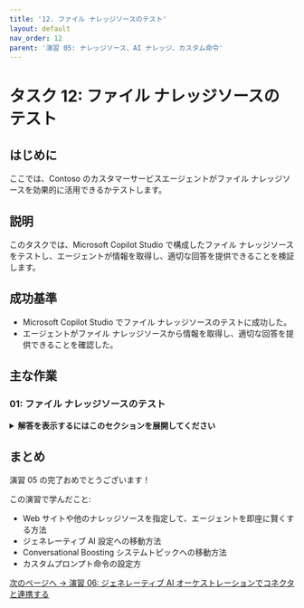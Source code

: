```yaml
---
title: '12. ファイル ナレッジソースのテスト'
layout: default
nav_order: 12
parent: '演習 05: ナレッジソース、AI ナレッジ、カスタム命令'
---
```


# タスク 12: ファイル ナレッジソースのテスト

## はじめに

ここでは、Contoso のカスタマーサービスエージェントがファイル ナレッジソースを効果的に活用できるかテストします。

## 説明

このタスクでは、Microsoft Copilot Studio で構成したファイル ナレッジソースをテストし、エージェントが情報を取得し、適切な回答を提供できることを検証します。

## 成功基準

-   Microsoft Copilot Studio でファイル ナレッジソースのテストに成功した。
-   エージェントがファイル ナレッジソースから情報を取得し、適切な回答を提供できることを確認した。

## 主な作業

### 01: ファイル ナレッジソースのテスト

<details markdown="block"> 
  <summary><strong>解答を表示するにはこのセクションを展開してください</strong></summary> 

1. 上部バーの **Knowledge** を選択します。

1. **Azure - Compliance Offerings** の **Status** が **Ready** になっていることを確認します。

	![ate8e4xi.jpg](../../media/ate8e4xi.jpg)
	
	[!WARNING]
	進め方によってはインデックス作成に約25分かかる場合があります。
	>
	> このセクションは定期的に自動更新されますが、右上のリフレッシュボタンで手動更新も可能です。
	>
	> ![y6zb73ii.jpg](../../media/y6zb73ii.jpg)

1. **Test your agent** ペイン右上のリフレッシュアイコンを選択し、新しい会話を開始します。

1. ファイルに関連する質問をします:

	`Microsoft の異なる Azure クラウド環境について教えてください。`

	![0ilkh5st.jpg](../../media/0ilkh5st.jpg)

	[!NOTE]
	アップロードした PDF がエージェントの回答の根拠として使われていることに注目してください。

---

[!IMPORTANT]
ナレッジソースの構成後、エージェントを Teams で利用可能にするには公開が必要です:
>
> 1. Microsoft Copilot Studio からアプリパッケージ（ZIPファイル）をダウンロードします。**Channels** で **Download app** を選択。
> 1. Microsoft Teams の **Apps** セクションを開きます。
> 1. **Upload a custom app** を選択し、ZIP ファイルをアップロードします。
> 1. 適切な Teams チャンネルやユーザーにアプリを割り当てます。

</details>

## まとめ

演習 05 の完了おめでとうございます！

この演習で学んだこと:

-   Web サイトや他のナレッジソースを指定して、エージェントを即座に賢くする方法
-   ジェネレーティブ AI 設定への移動方法
-   Conversational Boosting システムトピックへの移動方法
-   カスタムプロンプト命令の設定方

[次のページへ → 演習 06: ジェネレーティブ AI オーケストレーションでコネクタと連携する](../Ex06/Ex06.md)
